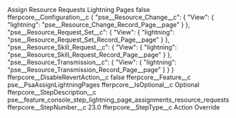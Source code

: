 <?xml version="1.0" encoding="UTF-8"?>
<CustomMetadata xmlns="http://soap.sforce.com/2006/04/metadata" xmlns:xsi="http://www.w3.org/2001/XMLSchema-instance" xmlns:xsd="http://www.w3.org/2001/XMLSchema">
    <label>Assign Resource Requests Lightning Pages</label>
    <protected>false</protected>
    <values>
        <field>fferpcore__Configuration__c</field>
        <value xsi:type="xsd:string">{
	&quot;pse__Resource_Change__c&quot;: {
        &quot;View&quot;: {
            &quot;lightning&quot;: &quot;pse__Resource_Change_Record_Page__page&quot;
        }
    },
    &quot;pse__Resource_Request_Set__c&quot;: {
        &quot;View&quot;: {
            &quot;lightning&quot;: &quot;pse__Resource_Request_Set_Record_Page__page&quot;
        }
    },
    &quot;pse__Resource_Skill_Request__c&quot;: {
        &quot;View&quot;: {
            &quot;lightning&quot;: &quot;pse__Resource_Skill_Request_Record_Page__page&quot;
        }
    },
    &quot;pse__Resource_Transmission__c&quot;: {
        &quot;View&quot;: {
            &quot;lightning&quot;: &quot;pse__Resource_Transmission_Record_Page__page&quot;
        }
    }
}</value>
    </values>
    <values>
        <field>fferpcore__DisableRevertAction__c</field>
        <value xsi:type="xsd:boolean">false</value>
    </values>
    <values>
        <field>fferpcore__Feature__c</field>
        <value xsi:type="xsd:string">pse__PsaAssignLightningPages</value>
    </values>
    <values>
        <field>fferpcore__IsOptional__c</field>
        <value xsi:type="xsd:string">Optional</value>
    </values>
    <values>
        <field>fferpcore__StepDescription__c</field>
        <value xsi:type="xsd:string">pse__feature_console_step_lightning_page_assignments_resource_requests</value>
    </values>
    <values>
        <field>fferpcore__StepNumber__c</field>
        <value xsi:type="xsd:double">23.0</value>
    </values>
    <values>
        <field>fferpcore__StepType__c</field>
        <value xsi:type="xsd:string">Action Override</value>
    </values>
</CustomMetadata>
